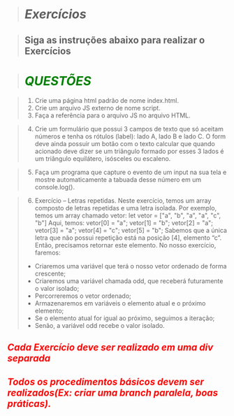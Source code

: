 > # _*Exercícios*_

> ## Siga as instruções abaixo para realizar o Exercícios

># *<span style="color:green">QUESTÕES</span>*

> 1. Crie uma página html padrão de nome index.html.
> 2. Crie um arquivo JS externo de nome script.
> 3. Faça a referência para o arquivo JS no arquivo HTML.

> 4. Crie um formulário que possui 3 campos de texto que só aceitam números e tenha os rótulos (label): lado A, lado B e lado C. O form deve ainda possuir um botão com o texto calcular que quando acionado deve dizer se um triângulo formado por esses 3 lados é um triângulo equilátero, isósceles ou escaleno.

> 5. Faça um programa que capture o evento de um input na sua tela e mostre automaticamente a tabuada desse número em um console.log().

> 6. Exercício – Letras repetidas.
Neste exercício, temos um array composto de letras repetidas e uma letra isolada.
Por exemplo, temos um array chamado vetor:
let vetor = ["a", "b", "a", "a", "c", "b"]
Aqui, temos:
vetor[0] = "a";
vetor[1] = "b";
vetor[2] = "a";
vetor[3] = "a";
vetor[4] = "c";
vetor[5] = "b";
Sabemos que a única letra que não possui repetição está na posição [4], elemento “c”. Então, precisamos retornar este elemento.
No nosso exercício, faremos:
> - Criaremos uma variável que terá o nosso vetor ordenado de forma crescente;
> - Criaremos uma variável chamada odd, que receberá futuramente o valor isolado;
> - Percorreremos o vetor ordenado;
> - Armazenaremos em variáveis o elemento atual e o próximo elemento;
> - Se o elemento atual for igual ao próximo, seguimos a iteração;
> - Senão, a variável odd recebe o valor isolado.

## *<span style="color:red">Cada Exercício deve ser realizado em uma div separada</span>*

## *<span style="color:red">Todos os procedimentos básicos devem ser realizados(Ex: criar uma branch paralela, boas práticas).</span>*
